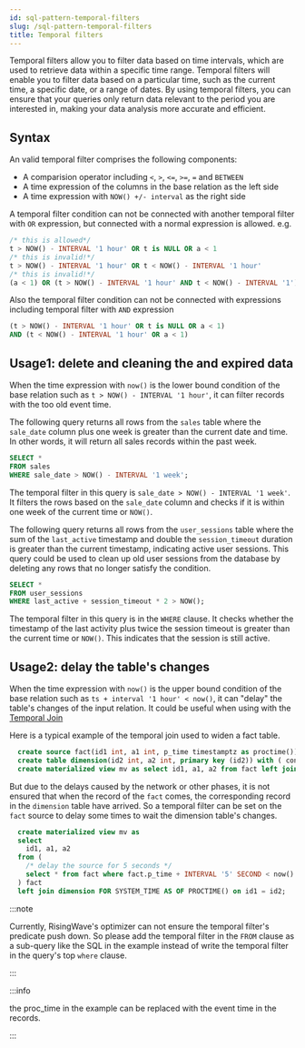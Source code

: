 ```yaml
---
id: sql-pattern-temporal-filters
slug: /sql-pattern-temporal-filters
title: Temporal filters
---
```

<head>
  <link rel="canonical" href="https://docs.risingwave.com/docs/current/sql-pattern-temporal-filters/" />
</head>

Temporal filters allow you to filter data based on time intervals, which are used to retrieve data within a specific time range. Temporal filters will enable you to filter data based on a particular time, such as the current time, a specific date, or a range of dates. By using temporal filters, you can ensure that your queries only return data relevant to the period you are interested in, making your data analysis more accurate and efficient.

## Syntax

An valid temporal filter comprises the following components:

- A comparision operator including `<`, `>`, `<=`, `>=`, `=` and `BETWEEN`
- A time expression of the columns in the base relation as the left side 
- A time expression with `NOW() +/- interval` as the right side

A temporal filter condition can not be connected with another temporal filter with `OR` expression, but connected with a normal expression is allowed.
e.g.

```SQL
/* this is allowed*/
t > NOW() - INTERVAL '1 hour' OR t is NULL OR a < 1
/* this is invalid!*/
t > NOW() - INTERVAL '1 hour' OR t < NOW() - INTERVAL '1 hour'
/* this is invalid!*/
(a < 1) OR (t > NOW() - INTERVAL '1 hour' AND t < NOW() - INTERVAL '1')
```

Also the temporal filter condition can not be connected with expressions including temporal filter with `AND` expression
```SQL
(t > NOW() - INTERVAL '1 hour' OR t is NULL OR a < 1) 
AND (t < NOW() - INTERVAL '1 hour' OR a < 1)
```

## Usage1: delete and cleaning the and expired data

When the time expression with `now()` is the lower bound condition of the base relation such as `t > NOW() - INTERVAL '1 hour'`, it can filter records with the too old event time.

The following query returns all rows from the `sales` table where the `sale_date` column plus one week is greater than the current date and time. In other words, it will return all sales records within the past week.

```sql
SELECT * 
FROM sales 
WHERE sale_date > NOW() - INTERVAL '1 week';
```

The temporal filter in this query is `sale_date > NOW() - INTERVAL '1 week'`. It filters the rows based on the `sale_date` column and checks if it is within one week of the current time or `NOW()`.


The following query returns all rows from the `user_sessions` table where the sum of the `last_active` timestamp and double the `session_timeout` duration is greater than the current timestamp, indicating active user sessions. This query could be used to clean up old user sessions from the database by deleting any rows that no longer satisfy the condition.

```sql
SELECT * 
FROM user_sessions 
WHERE last_active + session_timeout * 2 > NOW();
```

The temporal filter in this query is in the `WHERE` clause. It checks whether the timestamp of the last activity plus twice the session timeout is greater than the current time or `NOW()`. This indicates that the session is still active.

## Usage2: delay the table's changes

When the time expression with `now()` is the upper bound condition of the base relation such as `ts + interval '1 hour' < now()`, it can "delay" the table's changes of the input relation. It could be useful when using with the [Temporal Join](/sql/query-syntax/query-syntax-join-clause.md)

Here is a typical example of the temporal join used to widen a fact table.
```SQL
  create source fact(id1 int, a1 int, p_time timestamptz as proctime()) with (connector = 'kafka', ...);
  create table dimension(id2 int, a2 int, primary key (id2)) with ( connector = 'jdbc', ...);
  create materialized view mv as select id1, a1, a2 from fact left join dimension FOR SYSTEM_TIME AS OF PROCTIME() on id1 = id2;
```

But due to the delays caused by the network or other phases, it is not ensured that when the record of the `fact` comes, the corresponding record in the `dimension` table have arrived. So a temporal filter can be set on the `fact` source to delay some times to wait the dimension table's changes.

```SQL
  create materialized view mv as 
  select 
    id1, a1, a2 
  from (
    /* delay the source for 5 seconds */
    select * from fact where fact.p_time + INTERVAL '5' SECOND < now()
  ) fact
  left join dimension FOR SYSTEM_TIME AS OF PROCTIME() on id1 = id2;
```

:::note

Currently, RisingWave's optimizer can not ensure the temporal filter's predicate push down. So please add the temporal filter in the `FROM` clause as a sub-query like the SQL in the example instead of write the temporal filter in the query's top `where` clause. 

:::

:::info

the proc_time in the example can be replaced with the event time in the records.

:::
